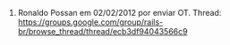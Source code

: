 1. Ronaldo Possan em 02/02/2012 por enviar OT. Thread: https://groups.google.com/group/rails-br/browse_thread/thread/ecb3df94043566c9